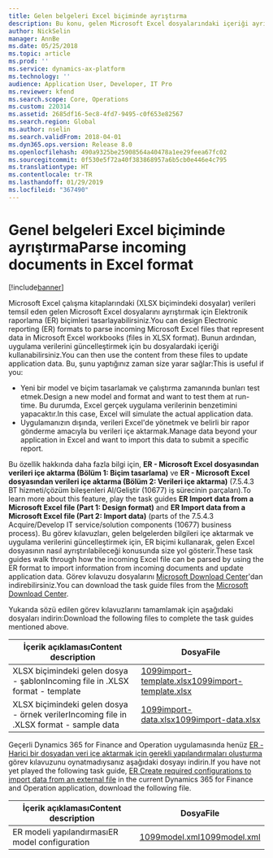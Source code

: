 ```yaml
---
title: Gelen belgeleri Excel biçiminde ayrıştırma
description: Bu konu, gelen Microsoft Excel dosyalarındaki içeriği ayrıştırmak için Elektronik raporlama (ER) biçimleri tasarlama hakkında bilgi vermektedir.
author: NickSelin
manager: AnnBe
ms.date: 05/25/2018
ms.topic: article
ms.prod: ''
ms.service: dynamics-ax-platform
ms.technology: ''
audience: Application User, Developer, IT Pro
ms.reviewer: kfend
ms.search.scope: Core, Operations
ms.custom: 220314
ms.assetid: 2685df16-5ec8-4fd7-9495-c0f653e82567
ms.search.region: Global
ms.author: nselin
ms.search.validFrom: 2018-04-01
ms.dyn365.ops.version: Release 8.0
ms.openlocfilehash: 490a9325be25908564a40478a1ee29feea67fc02
ms.sourcegitcommit: 0f530e5f72a40f383868957a6b5cb0e446e4c795
ms.translationtype: HT
ms.contentlocale: tr-TR
ms.lasthandoff: 01/29/2019
ms.locfileid: "367490"
---
```

# <a name="parse-incoming-documents-in-excel-format"></a><span data-ttu-id="3b3c8-103">Genel belgeleri Excel biçiminde ayrıştırma</span><span class="sxs-lookup"><span data-stu-id="3b3c8-103">Parse incoming documents in Excel format</span></span>

[!include[banner](../includes/banner.md)]

<span data-ttu-id="3b3c8-104">Microsoft Excel çalışma kitaplarındaki (XLSX biçimindeki dosyalar) verileri temsil eden gelen Microsoft Excel dosyalarını ayrıştırmak için Elektronik raporlama (ER) biçimleri tasarlayabilirsiniz.</span><span class="sxs-lookup"><span data-stu-id="3b3c8-104">You can design Electronic reporting (ER) formats to parse incoming Microsoft Excel files that represent data in Microsoft Excel workbooks (files in XLSX format).</span></span> <span data-ttu-id="3b3c8-105">Bunun ardından, uygulama verilerini güncelleştirmek için bu dosyalardaki içeriği kullanabilirsiniz.</span><span class="sxs-lookup"><span data-stu-id="3b3c8-105">You can then use the content from these files to update application data.</span></span> <span data-ttu-id="3b3c8-106">Bu, şunu yaptığınız zaman size yarar sağlar:</span><span class="sxs-lookup"><span data-stu-id="3b3c8-106">This is useful if you:</span></span>

- <span data-ttu-id="3b3c8-107">Yeni bir model ve biçim tasarlamak ve çalıştırma zamanında bunları test etmek.</span><span class="sxs-lookup"><span data-stu-id="3b3c8-107">Design a new model and format and want to test them at run-time.</span></span> <span data-ttu-id="3b3c8-108">Bu durumda, Excel gerçek uygulama verilerinin benzetimini yapacaktır.</span><span class="sxs-lookup"><span data-stu-id="3b3c8-108">In this case, Excel will simulate the actual application data.</span></span>
- <span data-ttu-id="3b3c8-109">Uygulamanızın dışında, verileri Excel'de yönetmek ve belirli bir rapor gönderme amacıyla bu verileri içe aktarmak.</span><span class="sxs-lookup"><span data-stu-id="3b3c8-109">Manage data beyond your application in Excel and want to import this data to submit a specific report.</span></span>

<span data-ttu-id="3b3c8-110">Bu özellik hakkında daha fazla bilgi için, **ER - Microsoft Excel dosyasından verileri içe aktarma (Bölüm 1: Biçim tasarlama)** ve **ER - Microsoft Excel dosyasından verileri içe aktarma (Bölüm 2: Verileri içe aktarma)** (7.5.4.3 BT hizmeti/çözüm bileşenleri Al/Geliştir (10677) iş sürecinin parçaları).</span><span class="sxs-lookup"><span data-stu-id="3b3c8-110">To learn more about this feature, play the task guides **ER Import data from a Microsoft Excel file (Part 1: Design format)** and **ER Import data from a Microsoft Excel file (Part 2: Import data)** (parts of the 7.5.4.3 Acquire/Develop IT service/solution components (10677) business process).</span></span> <span data-ttu-id="3b3c8-111">Bu görev kılavuzları, gelen belgelerden bilgileri içe aktarmak ve uygulama verilerini güncelleştirmek için, ER biçimi kullanarak, gelen Excel dosyasının nasıl ayrıştırılabileceği konusunda size yol gösterir.</span><span class="sxs-lookup"><span data-stu-id="3b3c8-111">These task guides walk through how the incoming Excel file can be parsed by using the ER format to import information from incoming documents and update application data.</span></span> <span data-ttu-id="3b3c8-112">Görev kılavuzu dosyalarını [Microsoft Download Center](https://go.microsoft.com/fwlink/?linkid=874684)'dan indirebilirsiniz.</span><span class="sxs-lookup"><span data-stu-id="3b3c8-112">You can download the task guide files from the [Microsoft Download Center](https://go.microsoft.com/fwlink/?linkid=874684).</span></span>

<span data-ttu-id="3b3c8-113">Yukarıda sözü edilen görev kılavuzlarını tamamlamak için aşağıdaki dosyaları indirin:</span><span class="sxs-lookup"><span data-stu-id="3b3c8-113">Download the following files to complete the task guides mentioned above.</span></span>

| <span data-ttu-id="3b3c8-114">İçerik açıklaması</span><span class="sxs-lookup"><span data-stu-id="3b3c8-114">Content description</span></span>                         | <span data-ttu-id="3b3c8-115">Dosya</span><span class="sxs-lookup"><span data-stu-id="3b3c8-115">File</span></span>                                                                       |
|---------------------------------------------|----------------------------------------------------------------------------|
| <span data-ttu-id="3b3c8-116">XLSX biçimindeki gelen dosya - şablon</span><span class="sxs-lookup"><span data-stu-id="3b3c8-116">Incoming file in .XLSX format - template</span></span>    | [<span data-ttu-id="3b3c8-117">1099import-template.xlsx</span><span class="sxs-lookup"><span data-stu-id="3b3c8-117">1099import-template.xlsx</span></span>](https://go.microsoft.com/fwlink/?linkid=862266) |
| <span data-ttu-id="3b3c8-118">XLSX biçimindeki gelen dosya - örnek veriler</span><span class="sxs-lookup"><span data-stu-id="3b3c8-118">Incoming file in .XLSX format - sample data</span></span> | [<span data-ttu-id="3b3c8-119">1099import-data.xlsx</span><span class="sxs-lookup"><span data-stu-id="3b3c8-119">1099import-data.xlsx</span></span>](https://go.microsoft.com/fwlink/?linkid=862266)     |

<span data-ttu-id="3b3c8-120">Geçerli Dynamics 365 for Finance and Operation uygulamasında henüz [ER - Harici bir dosyadan veri içe aktarmak için gerekli yapılandırmaları oluşturma](./tasks/er-required-configurations-import-data.md) görev kılavuzunu oynatmadıysanız aşağıdaki dosyayı indirin.</span><span class="sxs-lookup"><span data-stu-id="3b3c8-120">If you have not yet played the following task guide, [ER Create required configurations to import data from an external file](./tasks/er-required-configurations-import-data.md) in the current Dynamics 365 for Finance and Operation application, download the following file.</span></span>

| <span data-ttu-id="3b3c8-121">İçerik açıklaması</span><span class="sxs-lookup"><span data-stu-id="3b3c8-121">Content description</span></span>    | <span data-ttu-id="3b3c8-122">Dosya</span><span class="sxs-lookup"><span data-stu-id="3b3c8-122">File</span></span>                                                            |
|------------------------|-----------------------------------------------------------------|
| <span data-ttu-id="3b3c8-123">ER modeli yapılandırması</span><span class="sxs-lookup"><span data-stu-id="3b3c8-123">ER model configuration</span></span> | [<span data-ttu-id="3b3c8-124">1099model.xml</span><span class="sxs-lookup"><span data-stu-id="3b3c8-124">1099model.xml</span></span>](https://go.microsoft.com/fwlink/?linkid=862266) |
